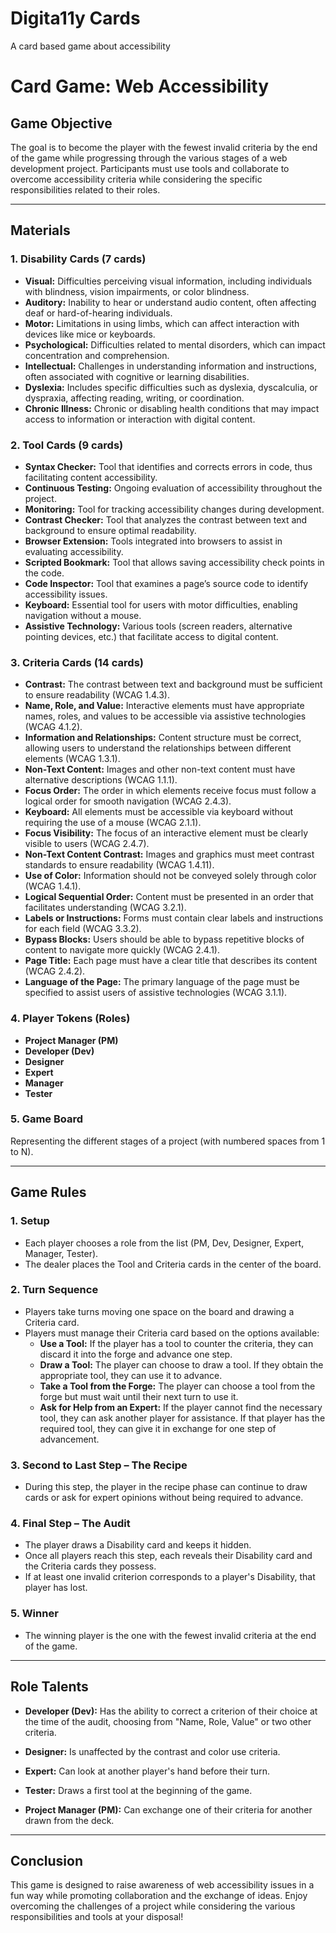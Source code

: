 # Digita11y Cards
A card based game about accessibility

# Card Game: Web Accessibility

## Game Objective
The goal is to become the player with the fewest invalid criteria by the end of the game while progressing through the various stages of a web development project. Participants must use tools and collaborate to overcome accessibility criteria while considering the specific responsibilities related to their roles.

---

## Materials

### 1. Disability Cards (7 cards)
- **Visual:** Difficulties perceiving visual information, including individuals with blindness, vision impairments, or color blindness.
- **Auditory:** Inability to hear or understand audio content, often affecting deaf or hard-of-hearing individuals.
- **Motor:** Limitations in using limbs, which can affect interaction with devices like mice or keyboards.
- **Psychological:** Difficulties related to mental disorders, which can impact concentration and comprehension.
- **Intellectual:** Challenges in understanding information and instructions, often associated with cognitive or learning disabilities.
- **Dyslexia:** Includes specific difficulties such as dyslexia, dyscalculia, or dyspraxia, affecting reading, writing, or coordination.
- **Chronic Illness:** Chronic or disabling health conditions that may impact access to information or interaction with digital content.

### 2. Tool Cards (9 cards)
- **Syntax Checker:** Tool that identifies and corrects errors in code, thus facilitating content accessibility.
- **Continuous Testing:** Ongoing evaluation of accessibility throughout the project.
- **Monitoring:** Tool for tracking accessibility changes during development.
- **Contrast Checker:** Tool that analyzes the contrast between text and background to ensure optimal readability.
- **Browser Extension:** Tools integrated into browsers to assist in evaluating accessibility.
- **Scripted Bookmark:** Tool that allows saving accessibility check points in the code.
- **Code Inspector:** Tool that examines a page’s source code to identify accessibility issues.
- **Keyboard:** Essential tool for users with motor difficulties, enabling navigation without a mouse.
- **Assistive Technology:** Various tools (screen readers, alternative pointing devices, etc.) that facilitate access to digital content.

### 3. Criteria Cards (14 cards)
- **Contrast:** The contrast between text and background must be sufficient to ensure readability (WCAG 1.4.3).
- **Name, Role, and Value:** Interactive elements must have appropriate names, roles, and values to be accessible via assistive technologies (WCAG 4.1.2).
- **Information and Relationships:** Content structure must be correct, allowing users to understand the relationships between different elements (WCAG 1.3.1).
- **Non-Text Content:** Images and other non-text content must have alternative descriptions (WCAG 1.1.1).
- **Focus Order:** The order in which elements receive focus must follow a logical order for smooth navigation (WCAG 2.4.3).
- **Keyboard:** All elements must be accessible via keyboard without requiring the use of a mouse (WCAG 2.1.1).
- **Focus Visibility:** The focus of an interactive element must be clearly visible to users (WCAG 2.4.7).
- **Non-Text Content Contrast:** Images and graphics must meet contrast standards to ensure readability (WCAG 1.4.11).
- **Use of Color:** Information should not be conveyed solely through color (WCAG 1.4.1).
- **Logical Sequential Order:** Content must be presented in an order that facilitates understanding (WCAG 3.2.1).
- **Labels or Instructions:** Forms must contain clear labels and instructions for each field (WCAG 3.3.2).
- **Bypass Blocks:** Users should be able to bypass repetitive blocks of content to navigate more quickly (WCAG 2.4.1).
- **Page Title:** Each page must have a clear title that describes its content (WCAG 2.4.2).
- **Language of the Page:** The primary language of the page must be specified to assist users of assistive technologies (WCAG 3.1.1).

### 4. Player Tokens (Roles)
- **Project Manager (PM)**
- **Developer (Dev)**
- **Designer**
- **Expert**
- **Manager**
- **Tester**

### 5. Game Board
Representing the different stages of a project (with numbered spaces from 1 to N).

---

## Game Rules

### 1. Setup
- Each player chooses a role from the list (PM, Dev, Designer, Expert, Manager, Tester).
- The dealer places the Tool and Criteria cards in the center of the board.

### 2. Turn Sequence
- Players take turns moving one space on the board and drawing a Criteria card.
- Players must manage their Criteria card based on the options available:
  - **Use a Tool:** If the player has a tool to counter the criteria, they can discard it into the forge and advance one step.
  - **Draw a Tool:** The player can choose to draw a tool. If they obtain the appropriate tool, they can use it to advance.
  - **Take a Tool from the Forge:** The player can choose a tool from the forge but must wait until their next turn to use it.
  - **Ask for Help from an Expert:** If the player cannot find the necessary tool, they can ask another player for assistance. If that player has the required tool, they can give it in exchange for one step of advancement.

### 3. Second to Last Step – The Recipe
- During this step, the player in the recipe phase can continue to draw cards or ask for expert opinions without being required to advance.

### 4. Final Step – The Audit
- The player draws a Disability card and keeps it hidden.
- Once all players reach this step, each reveals their Disability card and the Criteria cards they possess.
- If at least one invalid criterion corresponds to a player's Disability, that player has lost.

### 5. Winner
- The winning player is the one with the fewest invalid criteria at the end of the game.

---

## Role Talents

- **Developer (Dev):** Has the ability to correct a criterion of their choice at the time of the audit, choosing from "Name, Role, Value" or two other criteria.
  
- **Designer:** Is unaffected by the contrast and color use criteria.
  
- **Expert:** Can look at another player's hand before their turn.
  
- **Tester:** Draws a first tool at the beginning of the game.
  
- **Project Manager (PM):** Can exchange one of their criteria for another drawn from the deck.

---

## Conclusion
This game is designed to raise awareness of web accessibility issues in a fun way while promoting collaboration and the exchange of ideas. Enjoy overcoming the challenges of a project while considering the various responsibilities and tools at your disposal!
